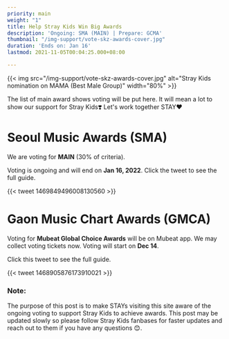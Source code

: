 ```yaml
---
priority: main
weight: "1"
title: Help Stray Kids Win Big Awards
description: 'Ongoing: SMA (MAIN) | Prepare: GCMA'
thumbnail: "/img-support/vote-skz-awards-cover.jpg"
duration: 'Ends on: Jan 16'
lastmod: 2021-11-05T00:04:25.000+08:00

---
```

{{< img src="/img-support/vote-skz-awards-cover.jpg" alt="Stray Kids nomination on MAMA (Best Male Group)" width="80%" >}}

The list of main award shows voting will be put here. It will mean a lot to show our support for Stray Kids❣️ Let's work together STAY❤️

# Seoul Music Awards (SMA)

We are voting for **MAIN** (30% of criteria).

Voting is ongoing and will end on **Jan 16, 2022**. Click the tweet to see the full guide.

{{< tweet 1469849496008130560 >}}

# Gaon Music Chart Awards (GMCA)

Voting for **Mubeat Global Choice Awards** will be on Mubeat app. We may collect voting tickets now. Voting will start on **Dec 14**.

Click this tweet to see the full guide.

{{< tweet 1468905876173910021 >}}

### Note:

The purpose of this post is to  make STAYs visiting this site aware of the ongoing voting to support Stray Kids to achieve awards. This post may be updated slowly so please follow Stray Kids fanbases for faster updates and reach out to them if you have any questions 😊.